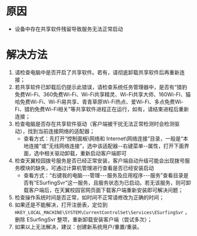 <!-- TITLE: 故障 310 天翼校园拨号服务无法启动 -->
<!-- SUBTITLE: 本错误属于天翼校园客户端错误-->

# 原因

- 设备中存在共享软件残留导致服务无法正常启动

# 解决方法

1. 请检查电脑中是否开启了共享软件。若有，请彻底卸载共享软件后再重新连接；
2. 若共享软件已卸载后仍提示此错误，请检查系统任务管理器中，是否有“猎豹免费Wi-Fi、360免费Wi-Fi、Wi-Fi共享精灵、Wi-Fi共享大师、160Wi-FI、猫哈免费Wi-Fi、Wi-Fi易共享、青青草原Wi-Fi热点、爱Wi-Fi、多点免费Wi-Fi、猎豹免费Wi-Fi相关”等共享软件进程正在运行，如有，请结束进程后重新连接；
3. 检查电脑是否存在共享软件驱动（客户端被干扰无法正常检测时会检测驱动），找到当前连接网络的适配器；
	- 查看方式：先打开“控制面板\网络和 Internet\网络连接”目录，一般是“本地连接”或“无线网络连接”，选中该适配器--右键菜单--属性，打开下面界面，选中相关驱动卸载，重新启动客户端即可
4. 检查天翼校园拨号服务是否已经正常安装，客户端自动升级可能会出现拨号服务模块的缺失，可通过计算机管理进行查看是否已经安装启动
	- 查看方式：“右键我的电脑---管理---服务及应用程序---服务”查看目录是否有“ESurfingSvr”这一服务，且服务状态为已启动。若无该服务，则可卸载客户端后，在天翼校园官网页面下载客户端重新安装即可解决问题；  
5. 检查操作系统时间是否正常，如时间不正常请修改为正确的时间；
6. 如果还是不能解决，打开注册表，定位到 `HKEY_LOCAL_MACHINE\SYSTEM\CurrentControlSet\Services\ESurfingSvr` ，删除 ESurfingSvr 整项，重新卸载安装客户端（尝试多次）；  
7. 如果以上无法解决，建议：创建新系统用户/重置/重装。  